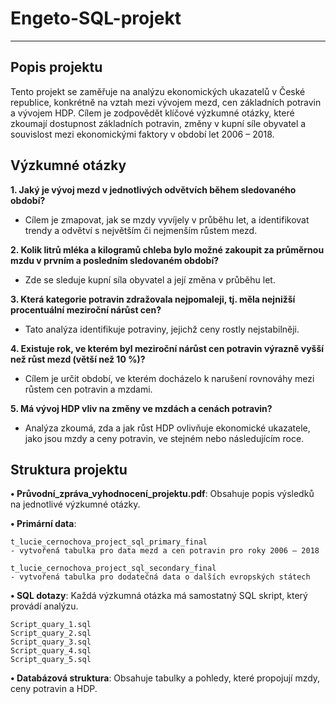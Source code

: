 # Engeto-SQL-projekt
---
## Popis projektu

Tento projekt se zaměřuje na analýzu ekonomických ukazatelů v České republice, konkrétně 
na vztah mezi vývojem mezd, cen základních potravin a vývojem HDP. Cílem je zodpovědět 
klíčové výzkumné otázky, které zkoumají dostupnost základních potravin, změny v kupní síle 
obyvatel a souvislost mezi ekonomickými faktory v období let 2006 – 2018.

## Výzkumné otázky

**1. Jaký je vývoj mezd v jednotlivých odvětvích během sledovaného období?**

- Cílem je zmapovat, jak se mzdy vyvíjely v průběhu let, a identifikovat trendy a odvětví s největším či nejmenším růstem mezd.

**2. Kolik litrů mléka a kilogramů chleba bylo možné zakoupit za průměrnou mzdu v prvním a posledním sledovaném období?**

- Zde se sleduje kupní síla obyvatel a její změna v průběhu let.

**3. Která kategorie potravin zdražovala nejpomaleji, tj. měla nejnižší procentuální meziroční nárůst cen?**

- Tato analýza identifikuje potraviny, jejichž ceny rostly nejstabilněji.

**4. Existuje rok, ve kterém byl meziroční nárůst cen potravin výrazně vyšší než růst mezd (větší než 10 %)?**

- Cílem je určit období, ve kterém docházelo k narušení rovnováhy mezi růstem cen potravin a mzdami.

**5. Má vývoj HDP vliv na změny ve mzdách a cenách potravin?**

- Analýza zkoumá, zda a jak růst HDP ovlivňuje ekonomické ukazatele, jako jsou mzdy a ceny potravin, ve stejném nebo následujícím roce.

## Struktura projektu

**•	Průvodní_zpráva_vyhodnocení_projektu.pdf**: Obsahuje popis výsledků na jednotlivé
	výzkumné otázky.

**•	Primární data**: 

	t_lucie_cernochova_project_sql_primary_final
	- vytvořená tabulka pro data mezd a cen potravin pro roky 2006 – 2018

	t_lucie_cernochova_project_sql_secondary_final
	- vytvořená tabulka pro dodatečná data o dalších evropských státech

**•	SQL dotazy**: Každá výzkumná otázka má samostatný SQL skript, který provádí analýzu. 

	Script_quary_1.sql
	Script_quary_2.sql
	Script_quary_3.sql
	Script_quary_4.sql
	Script_quary_5.sql

**•	Databázová struktura**: Obsahuje tabulky a pohledy, které propojují mzdy, 
	ceny potravin a HDP.